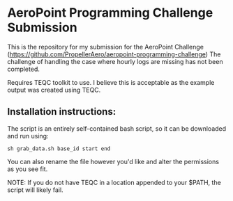 # AeroPoint Programming Challenge Submission

This is the repository for my submission for the AeroPoint Challenge (https://github.com/PropellerAero/aeropoint-programming-challenge)
The challenge of handling the case where hourly logs are missing has not been completed.

Requires TEQC toolkit to use. I believe this is acceptable as the example output was created using TEQC.

## Installation instructions:
The script is an entirely self-contained bash script, so it can be downloaded and run using:

`sh grab_data.sh base_id start end`

You can also rename the file however you'd like and alter the permissions as you see fit.

NOTE: If you do not have TEQC in a location appended to your $PATH, the script will likely fail.
